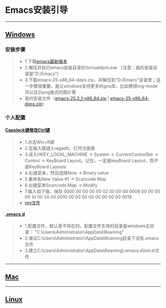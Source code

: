 # Emacs安装引导

---

## [Windows](https://zh.wikipedia.org/wiki/Microsoft_Windows)

### **安装步骤**
> * 1.下载[emacs最新版本](http://ftp.gnu.org/gnu/emacs/windows/ )
> * 2.解压并执行emacs安装目录的\bin\addpm.exe
（注意：我的安装目录是"D:/Emacs")
> * 3.下载emacs-25-x86_64-deps.zip，并解压到"D:/Emacs"目录里；这一步骤很重要，是让windows支持更多的gnu库，比如使得org-mode可以显示png格式的图片等
> * 我的安装文件（[emacs-25.3_1-x86_64.zip](https://pan.baidu.com/s/1Ik37VyN99xgc-AWNQ9dqNw) | [emacs-25-x86_64-deps.zip](https://pan.baidu.com/s/1FMeTFYQ1nrWZp_7m_sgDEA))

### **个人配置**

#### [Capslock键修改Ctrl键](https://zhuanlan.zhihu.com/p/29581818)
> * 1.点击Win+R键
> * 2.在输入框键入regedit，打开注册表
> * 3.进入HKEY_LOCAL_MACHINE -> System -> CurrentControlSet -> Control -> KeyBoard Layout。记住，一定是keyBoard Layout，而不是KeyBoard Layouts
> * 4.右键菜单，然后选择New -> Binary value
> * 5.重命名New Value #1 -> Scancode Map
> * 6.右键菜单Scancode Map -> Modify
> * 7.输入如下值，保存
0000 00 00 00 00 02 00 00 00
0008 00 00 00 00 1d 00 3A 00
0010 00 00 00 00 00 00 00 00
0018
> * [reg文件](https://github.com/ougato/Emacs/tree/master/Windows)

#### [.emacs.d](https://github.com/ougato/Emacs/tree/master/.emacs.d)
> * 1.配置文件，默认是不存在的。配置文件生效的目录是windows主目录：
"C:\Users\Administrator\AppData\Roaming\"
> * 2.保证C:\Users\Administrator\AppData\Roaming目录下没有.emacs文件
> * 3.建立C:\Users\Administrator\AppData\Roaming\\.emacs.d\init.el文件

--- 

## [Mac](https://zh.wikipedia.org/wiki/%E9%BA%A6%E9%87%91%E5%A1%94%E6%93%8D%E4%BD%9C%E7%B3%BB%E7%BB%9F)

--- 

## [Linux](https://zh.wikipedia.org/wiki/Linux)

